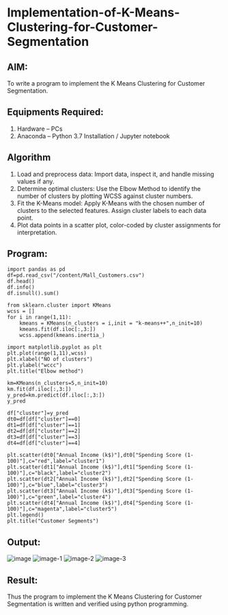# Implementation-of-K-Means-Clustering-for-Customer-Segmentation

## AIM:
To write a program to implement the K Means Clustering for Customer Segmentation.

## Equipments Required:
1. Hardware – PCs
2. Anaconda – Python 3.7 Installation / Jupyter notebook

## Algorithm

   1. Load and preprocess data: Import data, inspect it, and handle missing values if any.
   2. Determine optimal clusters: Use the Elbow Method to identify the number of clusters by plotting WCSS against cluster numbers.
   3. Fit the K-Means model: Apply K-Means with the chosen number of clusters to the selected features. Assign cluster labels to each data point.
   4. Plot data points in a scatter plot, color-coded by cluster assignments for interpretation.

## Program:
```
import pandas as pd
df=pd.read_csv("/content/Mall_Customers.csv")
df.head()
df.info()
df.isnull().sum()

from sklearn.cluster import KMeans
wcss = []
for i in range(1,11):
    kmeans = KMeans(n_clusters = i,init = "k-means++",n_init=10)
    kmeans.fit(df.iloc[:,3:])
    wcss.append(kmeans.inertia_)

import matplotlib.pyplot as plt
plt.plot(range(1,11),wcss)
plt.xlabel("NO of clusters")
plt.ylabel("wccc")
plt.title("Elbow method")

km=KMeans(n_clusters=5,n_init=10)
km.fit(df.iloc[:,3:])
y_pred=km.predict(df.iloc[:,3:])
y_pred

df["cluster"]=y_pred
dt0=df[df["cluster"]==0]
dt1=df[df["cluster"]==1]
dt2=df[df["cluster"]==2]
dt3=df[df["cluster"]==3]
dt4=df[df["cluster"]==4]

plt.scatter(dt0["Annual Income (k$)"],dt0["Spending Score (1-100)"],c="red",label="cluster1")
plt.scatter(dt1["Annual Income (k$)"],dt1["Spending Score (1-100)"],c="black",label="cluster2")
plt.scatter(dt2["Annual Income (k$)"],dt2["Spending Score (1-100)"],c="blue",label="cluster3")
plt.scatter(dt3["Annual Income (k$)"],dt3["Spending Score (1-100)"],c="green",label="cluster4")
plt.scatter(dt4["Annual Income (k$)"],dt4["Spending Score (1-100)"],c="magenta",label="cluster5")
plt.legend()
plt.title("Customer Segments")

```

## Output:
![image](https://github.com/user-attachments/assets/01865ca9-ccb7-4104-80b0-ddeb549810ac)
![image-1](https://github.com/user-attachments/assets/d88214e1-1192-4098-87c5-d4bec452a4d7)
![image-2](https://github.com/user-attachments/assets/fad39f50-ec54-43e6-8a4b-9633860800eb)
![image-3](https://github.com/user-attachments/assets/731a7684-0536-40e2-b53b-0439542c7b28)



## Result:
Thus the program to implement the K Means Clustering for Customer Segmentation is written and verified using python programming.
